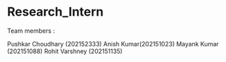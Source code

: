 # Research_Intern

Team members : 

Pushkar Choudhary (202152333)
Anish Kumar(202151023)
Mayank Kumar (202151088)
Rohit Varshney (202151135)
